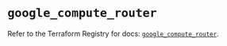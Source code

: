 # `google_compute_router`

Refer to the Terraform Registry for docs: [`google_compute_router`](https://registry.terraform.io/providers/hashicorp/google-beta/6.49.1/docs/resources/google_compute_router).
